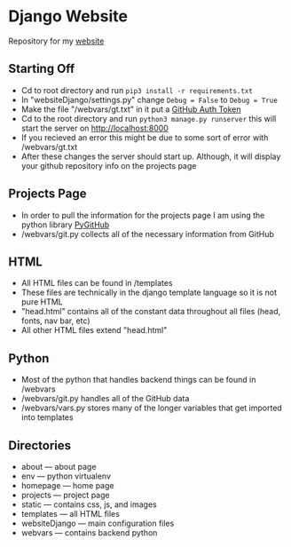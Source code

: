 # Django Website

Repository for my [website](https://greerpage.com)

## Starting Off

- Cd to root directory and run `pip3 install -r requirements.txt`
- In "websiteDjango/settings.py" change ```Debug = False``` to ```Debug = True```
- Make the file "/webvars/gt.txt" in it put a [GitHub Auth Token](https://github.com/settings/tokens)
- Cd to the root directory and run ```python3 manage.py runserver``` this will start the server on [http://localhost:8000](http://localhost:8000)
- If you recieved an error this might be due to some sort of error with /webvars/gt.txt
- After these changes the server should start up. Although, it will display your github repository info on the projects page

## Projects Page
- In order to pull the information for the projects page I am using the python library [PyGitHub](https://github.com/PyGithub/PyGithub)
- /webvars/git.py collects all of the necessary information from GitHub


## HTML
- All HTML files can be found in /templates</li>
- These files are technically in the django template language so it is not pure HTML
- "head.html" contains all of the constant data throughout all files (head, fonts, nav bar, etc)
- All other HTML files extend "head.html"

## Python

- Most of the python that handles backend things can be found in /webvars
- /webvars/git.py handles all of the GitHub data
- /webvars/vars.py stores many of the longer variables that get imported into templates


## Directories
- about — about page</li>
- env — python virtualenv</li>
- homepage — home page</li>
- projects — project page</li>
- static — contains css, js, and images
- templates — all HTML files
- websiteDjango — main configuration files
- webvars — contains backend python
